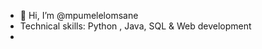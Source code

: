 - 👋 Hi, I’m @mpumelelomsane
-  Technical skills: Python , Java, SQL & Web development 
- 

<!---
mpumelelomsane/mpumelelomsane is a ✨ special ✨ repository because its `README.md` (this file) appears on your GitHub profile.
You can click the Preview link to take a look at your changes.
--->
